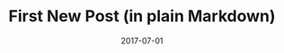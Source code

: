 ---
title: First New Post (in plain Markdown)
author: ~
date: '2017-07-01'
slug: first-new-post-in-plain-markdown
categories: []
tags: []
---